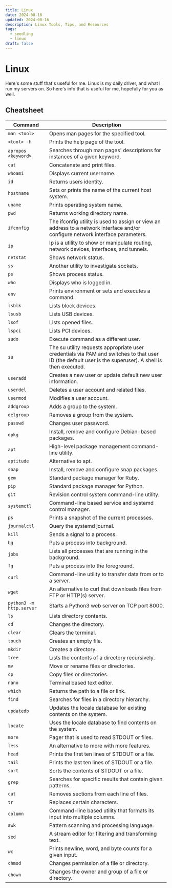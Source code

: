 ```yaml
---
title: Linux
date: 2024-08-16
updated: 2024-08-16
description: Linux Tools, Tips, and Resources
tags:
  - seedling
  - linux
draft: false
---
```

# Linux 

Here's some stuff that's useful for me. Linux is my daily driver, and what I run my servers on. So here's info that is useful for me, hopefully for you as well.

## Cheatsheet

| Command                     | Description                                                                 |
|-----------------------------|-----------------------------------------------------------------------------|
| `man <tool>`                | Opens man pages for the specified tool.                                      |
| `<tool> -h`                 | Prints the help page of the tool.                                            |
| `apropos <keyword>`         | Searches through man pages' descriptions for instances of a given keyword.   |
| `cat`                       | Concatenate and print files.                                                 |
| `whoami`                    | Displays current username.                                                   |
| `id`                        | Returns users identity.                                                      |
| `hostname`                  | Sets or prints the name of the current host system.                          |
| `uname`                     | Prints operating system name.                                                |
| `pwd`                       | Returns working directory name.                                              |
| `ifconfig`                  | The ifconfig utility is used to assign or view an address to a network interface and/or configure network interface parameters. |
| `ip`                        | Ip is a utility to show or manipulate routing, network devices, interfaces, and tunnels. |
| `netstat`                   | Shows network status.                                                        |
| `ss`                        | Another utility to investigate sockets.                                      |
| `ps`                        | Shows process status.                                                        |
| `who`                       | Displays who is logged in.                                                   |
| `env`                       | Prints environment or sets and executes a command.                           |
| `lsblk`                     | Lists block devices.                                                         |
| `lsusb`                     | Lists USB devices.                                                           |
| `lsof`                      | Lists opened files.                                                          |
| `lspci`                     | Lists PCI devices.                                                           |
| `sudo`                      | Execute command as a different user.                                         |
| `su`                        | The su utility requests appropriate user credentials via PAM and switches to that user ID (the default user is the superuser). A shell is then executed. |
| `useradd`                   | Creates a new user or update default new user information.                   |
| `userdel`                   | Deletes a user account and related files.                                    |
| `usermod`                   | Modifies a user account.                                                     |
| `addgroup`                  | Adds a group to the system.                                                  |
| `delgroup`                  | Removes a group from the system.                                             |
| `passwd`                    | Changes user password.                                                       |
| `dpkg`                      | Install, remove and configure Debian-based packages.                         |
| `apt`                       | High-level package management command-line utility.                          |
| `aptitude`                  | Alternative to apt.                                                          |
| `snap`                      | Install, remove and configure snap packages.                                 |
| `gem`                       | Standard package manager for Ruby.                                           |
| `pip`                       | Standard package manager for Python.                                         |
| `git`                       | Revision control system command-line utility.                                |
| `systemctl`                 | Command-line based service and systemd control manager.                      |
| `ps`                        | Prints a snapshot of the current processes.                                  |
| `journalctl`                | Query the systemd journal.                                                   |
| `kill`                      | Sends a signal to a process.                                                 |
| `bg`                        | Puts a process into background.                                              |
| `jobs`                      | Lists all processes that are running in the background.                      |
| `fg`                        | Puts a process into the foreground.                                          |
| `curl`                      | Command-line utility to transfer data from or to a server.                   |
| `wget`                      | An alternative to curl that downloads files from FTP or HTTP(s) server.      |
| `python3 -m http.server`     | Starts a Python3 web server on TCP port 8000.                                |
| `ls`                        | Lists directory contents.                                                    |
| `cd`                        | Changes the directory.                                                       |
| `clear`                     | Clears the terminal.                                                         |
| `touch`                     | Creates an empty file.                                                       |
| `mkdir`                     | Creates a directory.                                                         |
| `tree`                      | Lists the contents of a directory recursively.                               |
| `mv`                        | Move or rename files or directories.                                         |
| `cp`                        | Copy files or directories.                                                   |
| `nano`                      | Terminal based text editor.                                                  |
| `which`                     | Returns the path to a file or link.                                          |
| `find`                      | Searches for files in a directory hierarchy.                                 |
| `updatedb`                  | Updates the locale database for existing contents on the system.             |
| `locate`                    | Uses the locale database to find contents on the system.                     |
| `more`                      | Pager that is used to read STDOUT or files.                                  |
| `less`                      | An alternative to more with more features.                                   |
| `head`                      | Prints the first ten lines of STDOUT or a file.                              |
| `tail`                      | Prints the last ten lines of STDOUT or a file.                               |
| `sort`                      | Sorts the contents of STDOUT or a file.                                      |
| `grep`                      | Searches for specific results that contain given patterns.                   |
| `cut`                       | Removes sections from each line of files.                                    |
| `tr`                        | Replaces certain characters.                                                 |
| `column`                    | Command-line based utility that formats its input into multiple columns.     |
| `awk`                       | Pattern scanning and processing language.                                    |
| `sed`                       | A stream editor for filtering and transforming text.                         |
| `wc`                        | Prints newline, word, and byte counts for a given input.                     |
| `chmod`                     | Changes permission of a file or directory.                                   |
| `chown`                     | Changes the owner and group of a file or directory.                          |
